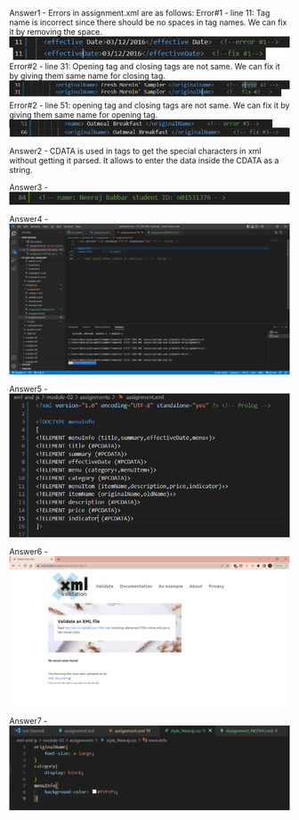 Answer1 - Errors in assignment.xml are as follows:
Error#1 - line 11: Tag name is incorrect since there should be no spaces in tag names.
                    We can fix it by removing the space.
                    ![error#1](../images/error1.jpg) 
Error#2 - line 31: Opening tag and closing tags are not same.
                    We can fix it by giving them same name for closing tag.
                    ![error#2](../images/error2.png)
Error#2 - line 51:  opening tag and closing tags are not same.
                    We can fix it by giving them same name for opening tag.
                    ![error#3](../images/error3.png)

Answer2 - CDATA is used in tags to get the special characters in xml without getting it parsed. It allows to enter the data inside the CDATA as a string.

Answer3 - ![comment](../images/comment.png)

Answer4 - ![Prolog, Document and Epilog](../images/4th.png)

Answer5 - ![DTD](../images/5th.png)

Answer6 - ![Validation](../images/6th.png)

Answer7 - ![css](../images/css.png)